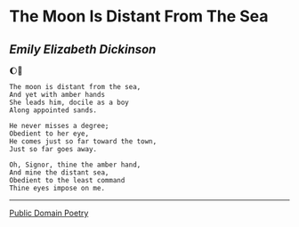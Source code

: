 # The Moon Is Distant From The Sea
## *Emily Elizabeth Dickinson*<br>

:moon::ocean:

    The moon is distant from the sea,
    And yet with amber hands
    She leads him, docile as a boy
    Along appointed sands.

    He never misses a degree;
    Obedient to her eye,
    He comes just so far toward the town,
    Just so far goes away.

    Oh, Signor, thine the amber hand,
    And mine the distant sea,
    Obedient to the least command
    Thine eyes impose on me.
____________________________________
[Public Domain Poetry](http://www.public-domain-poetry.com/emily-elizabeth-dickinson/moon-is-distant-from-the-sea-13690)
